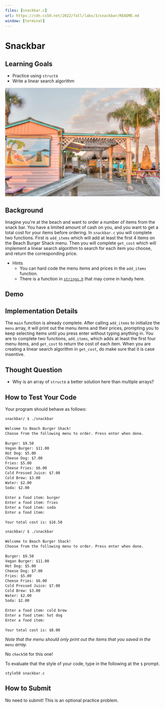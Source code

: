 ```yaml
---
files: [snackbar.c]
url: https://cdn.cs50.net/2022/fall/labs/3/snackbar/README.md
window: [terminal]
---
```


# Snackbar

## Learning Goals

- Practice using `struct`s
- Write a linear search algorithm

![Beach Image](beach-g1e2b206d7_1280.jpg)

## Background

Imagine you're at the beach and want to order a number of items from the snack bar. You have a limited amount of cash on you, and you want to get a total cost for your items before ordering. In `snackbar.c` you will complete two functions. First is `add_items` which will add at least the first 4 items on the Beach Burger Shack menu. Then you will complete `get_cost` which will implement a linear search algorithm to search for each item you choose, and return the corresponding price.

- Hints
  - You can hard code the menu items and prices in the `add_items` function.
  - There is a function in [`strings.h`](https://manual.cs50.io/#string.h) that may come in handy here.

## Demo

<script async data-autoplay="1" data-cols="100" data-loop="1" data-rows="12" id="asciicast-sNDasPt6uPRp8mWF12ZePqNn1" src="https://asciinema.org/a/sNDasPt6uPRp8mWF12ZePqNn1.js"></script>

## Implementation Details

The `main` function is already complete. After calling `add_items` to initialize the `menu` array, it will print out the menu items and their prices, prompting you to keep selecting items until you press enter without typing anything in. You are to complete two functions, `add_items`, which adds at least the first four menu items, and `get_cost` to return the cost of each item. When you are creating a linear search algorithm in `get_cost`, do make sure that it is case insentive.

## Thought Question

- Why is an array of `struct`s a better solution here than multiple arrays?

## How to Test Your Code

Your program should behave as follows:

```
snackbar/ $ ./snackbar

Welcome to Beach Burger Shack!
Choose from the following menu to order. Press enter when done.

Burger: $9.50
Vegan Burger: $11.00
Hot Dog: $5.00
Cheese Dog: $7.00
Fries: $5.00
Cheese Fries: $6.00
Cold Pressed Juice: $7.00
Cold Brew: $3.00
Water: $2.00
Soda: $2.00

Enter a food item: burger
Enter a food item: fries
Enter a food item: soda
Enter a food item:

Your total cost is: $16.50
```

```
snackbar/ $ ./snackbar

Welcome to Beach Burger Shack!
Choose from the following menu to order. Press enter when done.

Burger: $9.50
Vegan Burger: $11.00
Hot Dog: $5.00
Cheese Dog: $7.00
Fries: $5.00
Cheese Fries: $6.00
Cold Pressed Juice: $7.00
Cold Brew: $3.00
Water: $2.00
Soda: $2.00

Enter a food item: cold brew
Enter a food item: hot dog
Enter a food item:

Your total cost is: $8.00
```

_Note that the menu should only print out the items that you saved in the `menu` array._

No `check50` for this one!

To evaluate that the style of your code, type in the following at the `$` prompt.

```
style50 snackbar.c
```

## How to Submit

No need to submit! This is an optional practice problem.
